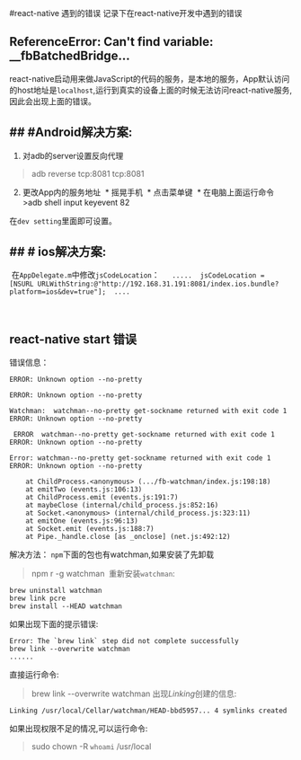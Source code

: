 #react-native 遇到的错误
记录下在react-native开发中遇到的错误

## ReferenceError: Can't find variable: __fbBatchedBridge...
react-native启动用来做JavaScript的代码的服务，是本地的服务，App默认访问的host地址是`localhost`,运行到真实的设备上面的时候无法访问react-native服务,因此会出现上面的错误。
## ## #Android解决方案:
1. 对adb的server设置反向代理
>adb reverse tcp:8081 tcp:8081

2. 更改App内的服务地址
 * 摇晃手机
 * 点击菜单键
 * 在电脑上面运行命令
   >adb shell input keyevent 82

在`dev setting`里面即可设置。
   
## ## # ios解决方案:
 在`AppDelegate.m`中修改`jsCodeLocation`：
 ```
 .....
 jsCodeLocation = [NSURL URLWithString:@"http://192.168.31.191:8081/index.ios.bundle?platform=ios&dev=true"];
 ....
 ```

 

## react-native start 错误
错误信息：
```
ERROR: Unknown option --no-pretty

ERROR: Unknown option --no-pretty

Watchman:  watchman--no-pretty get-sockname returned with exit code 1 ERROR: Unknown option --no-pretty

 ERROR  watchman--no-pretty get-sockname returned with exit code 1 ERROR: Unknown option --no-pretty

Error: watchman--no-pretty get-sockname returned with exit code 1 ERROR: Unknown option --no-pretty

    at ChildProcess.<anonymous> (.../fb-watchman/index.js:198:18)
    at emitTwo (events.js:106:13)
    at ChildProcess.emit (events.js:191:7)
    at maybeClose (internal/child_process.js:852:16)
    at Socket.<anonymous> (internal/child_process.js:323:11)
    at emitOne (events.js:96:13)
    at Socket.emit (events.js:188:7)
    at Pipe._handle.close [as _onclose] (net.js:492:12)
```
解决方法：
`npm`下面的包也有watchman,如果安装了先卸载
>npm r -g watchman 
重新安装`watchman`:
```
brew uninstall watchman 
brew link pcre 
brew install --HEAD watchman
```
如果出现下面的提示错误:
```
Error: The `brew link` step did not complete successfully
brew link --overwrite watchman
......
```
直接运行命令:
>brew link --overwrite watchman
出现*Linking*创建的信息:
```
Linking /usr/local/Cellar/watchman/HEAD-bbd5957... 4 symlinks created
```

如果出现权限不足的情况,可以运行命令:
>sudo chown -R `whoami` /usr/local


